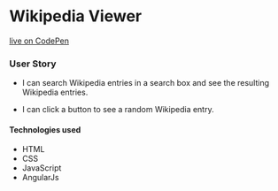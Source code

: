 # Wikipedia Viewer
[live on CodePen](http://codepen.io/camilavilarinho/full/rLwqYL/)

### User Story
* I can search Wikipedia entries in a search box and see the resulting Wikipedia entries.

* I can click a button to see a random Wikipedia entry.

#### Technologies used
* HTML
* CSS
* JavaScript
* AngularJs
